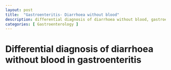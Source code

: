 ```yaml
---
layout: post
title:  "Gastroenteritis- Diarrhoea without blood"
description: differential diagnosis of diarrhoea without blood, gastroenteritis
categories: [ Gastroenterology ]
---
```

# Differential diagnosis of diarrhoea without blood in gastroenteritis
<table class="table-dark> 
|     Infective agent                                  |     Incubation               |     Characteristic                                                                                                                                                                                                      |     Presentation                                                                                                                          |     Diagnosis                                    |     Treatment                                                                                         |
|------------------------------------------------------|------------------------------|-------------------------------------------------------------------------------------------------------------------------------------------------------------------------------------------------------------------------|-------------------------------------------------------------------------------------------------------------------------------------------|--------------------------------------------------|-------------------------------------------------------------------------------------------------------|
|     Norovirus (also known as Norwalk virus)          |     12-48 hrs                |     Common more in adults than children. Highly   infectious from infected people, food, environment                                                                                                                    |     Acute-onset   vomiting, watery diarrhoea, cramps, nausea lasting 1-3 days                                                             |     clinical, stool PCR,   enzyme immunoassay    |     Supportive as self-limiting                                                                       |
|     Rotavirus                                        |     1-3 days                 |     Common more in children than adults   (commonest cause of gastroenteritis in children 50%)                                                                                                                          |     Watery diarrhoea and   vomiting for 3–8d, fever, abdominal pain                                                                       |     clinical, stool PCR,   enzyme immunoassay    |     Supportive as self-limiting, Routine   vaccination in UK                                          |
|     Enterotoxigenic E. Coli                          |     1-3 days                 |     Disease due to   heat-stable or heat-labile toxin which stimulates Na+, Cl- and   water efflux into gut lumen à secretory diarrhoea Major   cause of traveller’s diarrhoea.                                         |     Watery diarrhoea and   vomiting for 3–8d, fever, abdominal pain                                                                       |     Clinical, culture, PCR                       |     Supportive as self-limiting but   antibiotics can have a role in shortening treatment duration    |
|     Clostridium perfringens (Strain Type A)          |     8-12 hrs                 |     Spores survive   cooking and germinate during unrefrigerated storage à produce enterotoxins     β‎-toxin of C. perfringens strain   type C can cause a necrotizing enteritis with fulminant   disease                |     sudden-onset   diarrhoea, cramps, usually lasts <24h                                                                                  |     Clinical, PCR, ELISA                         |     Supportive                                                                                        |
|     Cholera (vibrio cholera)                         |     12 hours to 5 days       |     Found in faecally contaminated water     Major cause of   diarrhoea related mortality and morbidity worldwide      Causes secretory   diarrhoea                                                                     |     Profuse (1L/h)   diarrhoea (‘rice-water’ stool), vomiting,   dehydration, metabolic acidosis, circulatory collapse, death             |     Stool microscopy and culture                 |     Oral rehydration,   Rigler’s lactate, normal saline, electrolytes, zinc in children               |
|     Salmonella gastroenteritis (typhoid   fever)     |     8-14 days                |     Certain serotypes of S.   enterica, primarily serotype Typhi (S. typhi) can cause   more severe type of salmonella gastroenteritis called typhoid fever                                                             |     High fever, body   aches, headache, nausea, lethargy, and a possible rash. Asymptomatic carrier   possible (think of Typhoid Mary)    |     Clinical examination and culture             |     Ciprofloxacin                                                                                     |
|     Bacillus cereus                                  |     <6 hrs                   |     By eating   questionable rice. Characterised by marked vomiting                                                                                                                                                     |     Diarrhoea and   vomiting                                                                                                              |     Stool microscopy and culture                 |     Supportive                                                                                        |
|     Vibrio para     haemolyticus                     |     16-72 hrs                |     By eating   questionable seafood                                                                                                                                                                                    |                                                                                                                                           |     Stool microscopy and culture                 |     Supportive.   Antibiotic has a role                                                               |
|     Botulism                                         |     18-36 hrs                |     By eating   questionable canned food                                                                                                                                                                                |     Diarrhoea, abdominal     cramps, dry mouth,   diplopia, progressive paralysis                                                         |     Serum/faecal C. Bolulinum toxin              |     Manage in ITU with   mechanical ventilation                                                       |

</table>


